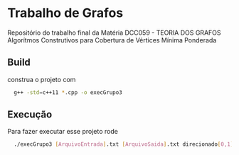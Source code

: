 # Trabalho de Grafos
Repositório do trabalho final da Matéria DCC059 - TEORIA DOS GRAFOS
Algorítmos Construtivos para Cobertura de Vértices Mínima Ponderada


## Build

construa o projeto com

```bash
  g++ -std=c++11 *.cpp -o execGrupo3
```
    
## Execução

Para fazer executar esse projeto rode

```bash
  ./execGrupo3 [ArquivoEntrada].txt [ArquivoSaida].txt direcionado[0,1] pondAresta[0,1] pondVertice[0,1]
```
